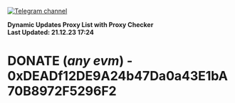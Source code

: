 [![Telegram channel](https://img.shields.io/endpoint?url=https://runkit.io/damiankrawczyk/telegram-badge/branches/master?url=https://t.me/n4z4v0d)](https://t.me/n4z4v0d) 

**Dynamic Updates Proxy List with Proxy Checker**  
**Last Updated: 21.12.23 17:24**

# DONATE (_any evm_) - 0xDEADf12DE9A24b47Da0a43E1bA70B8972F5296F2

